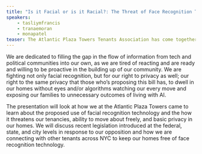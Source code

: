```yaml
---
title: "Is it Facial or is it Racial?: The Threat of Face Recognition Technology in NYC Housing"
speakers:
    - tasliymfrancis
    - tranaemoran
    - monapatel
teaser: The Atlantic Plaza Towers Tenants Association has come together to speak out against proposals for facial recognition systems in residential spaces throughout the city. Facial recognition technology is an unnecessary evil being forced on marginalized communities of color in gentrifying areas that are already being over surveilled in some cases.
---
```


We are dedicated to filling the gap in the flow of information from tech and political communities into our own, as we are tired of reacting and are ready and willing to be proactive in the building up of our community. We are fighting not only facial recognition, but for our right to privacy as well; our right to the same privacy that those who&rsquo;s proposing this bill has, to dwell in our homes without eyes and/or algorithms watching our every move and exposing our families to unnecessary outcomes of living with AI.

The presentation will look at how we at the Atlantic Plaza Towers came to learn about the proposed use of facial recognition technology and the how it threatens our tenancies, ability to move about freely, and basic privacy in our homes. We will discuss recent legislation introduced at the federal, state, and city levels in response to our opposition and how we are connecting with other tenants across NYC to keep our homes free of face recognition technology.
